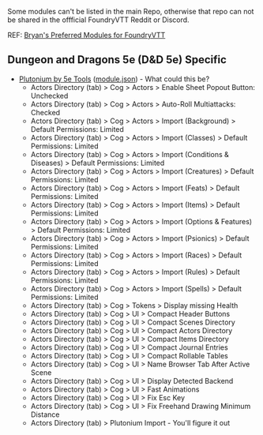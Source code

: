 Some modules can't be listed in the main Repo, otherwise that repo can not be shared in the offficial FoundryVTT Reddit or Discord.

REF: [Bryan's Preferred Modules for FoundryVTT](https://github.com/bryancasler/Bryans-Preferred-Modules-for-FoundryVTT)

## Dungeon and Dragons 5e (D&D 5e) Specific

- [Plutonium by 5e Tools](https://wiki.5e.tools/index.php/FoundryTool_Install) ([module.json](https://get.5e.tools/plutonium/module.json)) - What could this be?
  - Actors Directory (tab) > Cog > Actors > Enable Sheet Popout Button: Unchecked
  - Actors Directory (tab) > Cog > Actors > Auto-Roll Multiattacks: Checked
  - Actors Directory (tab) > Cog > Actors > Import (Background) > Default Permissions: Limited
  - Actors Directory (tab) > Cog > Actors > Import (Classes) > Default Permissions: Limited
  - Actors Directory (tab) > Cog > Actors > Import (Conditions & Diseases) > Default Permissions: Limited
  - Actors Directory (tab) > Cog > Actors > Import (Creatures) > Default Permissions: Limited
  - Actors Directory (tab) > Cog > Actors > Import (Feats) > Default Permissions: Limited
  - Actors Directory (tab) > Cog > Actors > Import (Items) > Default Permissions: Limited
  - Actors Directory (tab) > Cog > Actors > Import (Options & Features) > Default Permissions: Limited
  - Actors Directory (tab) > Cog > Actors > Import (Psionics) > Default Permissions: Limited
  - Actors Directory (tab) > Cog > Actors > Import (Races) > Default Permissions: Limited
  - Actors Directory (tab) > Cog > Actors > Import (Rules) > Default Permissions: Limited
  - Actors Directory (tab) > Cog > Actors > Import (Spells) > Default Permissions: Limited
  - Actors Directory (tab) > Cog > Tokens > Display missing Health
  - Actors Directory (tab) > Cog > UI > Compact Header Buttons
  - Actors Directory (tab) > Cog > UI > Compact Scenes Directory
  - Actors Directory (tab) > Cog > UI > Compact Actors Directory
  - Actors Directory (tab) > Cog > UI > Compact Items Directory 
  - Actors Directory (tab) > Cog > UI > Compact Journal Entries 
  - Actors Directory (tab) > Cog > UI > Compact Rollable Tables 
  - Actors Directory (tab) > Cog > UI > Name Browser Tab After Active Scene
  - Actors Directory (tab) > Cog > UI > Display Detected Backend
  - Actors Directory (tab) > Cog > UI > Fast Animations
  - Actors Directory (tab) > Cog > UI > Fix Esc Key
  - Actors Directory (tab) > Cog > UI > Fix Freehand Drawing Minimum Distance
  - Actors Directory (tab) > Plutonium Import - You'll figure it out
